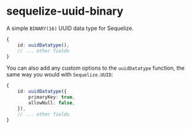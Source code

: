 # sequelize-uuid-binary

A simple `BINARY(16)` UUID data type for Sequelize.

```ts
{
    id: uuidDatatype(),
    // ... other fields
}
```

You can also add any custom options to the `uuidDatatype` function, the same way you would with `Sequelize.UUID`:

```ts
{
    id: uuidDatatype({
        primaryKey: true,
        allowNull: false,
    }),
    // ... other fields
}
```
